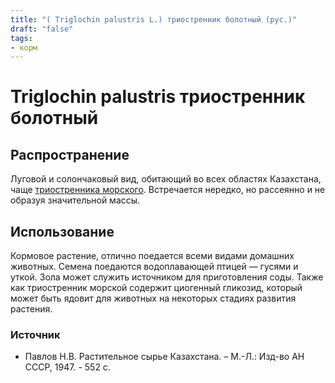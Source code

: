 ```yaml
---
title: "( Triglochin palustris L.) триостренник болотный (рус.)"
draft: "false"
tags:
- корм
--- 
```

# Triglochin palustris триостренник болотный
## Распространение
Луговой и солончаковый вид, обитающий во всех областях Казахстана, чаще [триостренника морского](https://kazflora.online/триостренник-морской/). Встречается нередко, но рассеянно и не образуя значительной массы.
## Использование
Кормовое растение, отлично поедается всеми видами домашних животных. Семена поедаются водоплавающей птицей — гусями и уткой. Зола может служить источником для приготовления соды. Также как триостренник морской содержит циогенный гликозид, который может быть ядовит для животных на некоторых стадиях развития растения.

### Источник
* Павлов Н.В. Растительное сырье Казахстана. – М.-Л.: Изд-во АН СССР, 1947. - 552 с.
